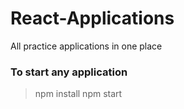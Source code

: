 # React-Applications
All practice applications in one place

### To start any application
>npm install
>npm start
